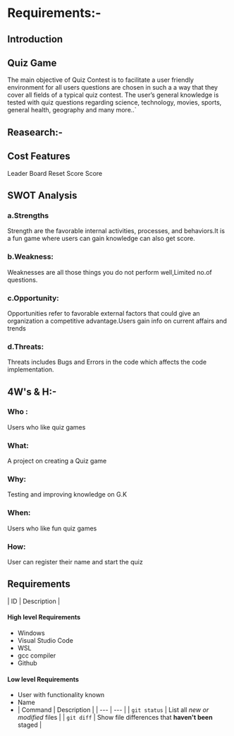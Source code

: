 # Requirements:-
## Introduction
## Quiz Game
The main objective of Quiz Contest is to facilitate a user friendly environment for all users questions are chosen in such a a way that they cover all fields of a typical quiz contest. The user’s general knowledge is tested with quiz questions regarding science, technology, movies, sports, general health, geography and many more..`
## Reasearch:-

## Cost Features
Leader Board
Reset Score
Score
## SWOT Analysis
 ### a.Strengths 
 Strength are the favorable internal activities, processes, and behaviors.It is a fun game where users can gain knowledge can also get score.
 ### b.Weakness: 
  Weaknesses are all those things you do not perform well,Limited no.of questions.
 ### c.Opportunity: 
 Opportunities refer to favorable external factors that could give an organization a competitive advantage.Users gain info on current affairs and trends
 ### d.Threats:
  Threats includes Bugs and Errors in the code which affects the code implementation.
 ## 4W's & H:-
   ### Who : 
   Users who like quiz games
 ### What: 
   A project on creating a Quiz game
### Why:  
Testing and improving knowledge on G.K
 ### When: 
 Users who like fun quiz games
 ### How: 
 User can register their name and start the quiz
 ## Requirements
 | ID | Description |
  #### High level Requirements                  
  * Windows                                  
  * Visual Studio Code                       
  * WSL
  * gcc compiler
  * Github  
  #### Low level Requirements   
  * User with functionality known
  * Name
  * | Command | Description |
| --- | --- |
| `git status` | List all *new or modified* files |
| `git diff` | Show file differences that **haven't been** staged |
